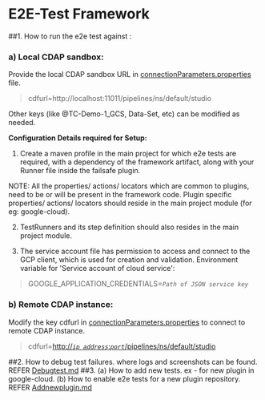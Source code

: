 # E2E-Test Framework

##1. How to run the e2e test against :

### a) Local CDAP sandbox:

Provide the local CDAP sandbox URL in [connectionParameters.properties](src/main/resources/connectionParameters.properties) file.
>cdfurl=http://localhost:11011/pipelines/ns/default/studio

Other keys (like @TC-Demo-1_GCS, Data-Set, etc) can be modified as needed. <br>

**Configuration Details required for Setup:**

1. Create a maven profile in the main project for which e2e tests are required, with a dependency of the framework artifact, along with your Runner file inside the failsafe plugin.

NOTE: All the properties/ actions/ locators which are common to plugins, need to be or will be present in the framework code. Plugin specific properties/ actions/ locators should reside in the main project module (for eg: google-cloud).

2. TestRunners and its step definition should also resides in the main project module. 


3. The service account file has permission to access and connect to the GCP client, which is used for creation and validation.
   Environment variable for 'Service account of cloud service': 
>GOOGLE_APPLICATION_CREDENTIALS=*`Path of JSON service key`*

### b) Remote CDAP instance:

Modify the key cdfurl in [connectionParameters.properties](src/main/resources/connectionParameters.properties) to connect to remote CDAP instance.
>cdfurl=[http://*`ip address`*:*`port`*/pipelines/ns/default/studio]()

##2. How to debug test failures. where logs and screenshots can be found. REFER [Debugtest.md](Debugtest.md)
##3. (a) How to add new tests. ex - for new plugin in google-cloud. (b) How to enable e2e tests for a new plugin repository. REFER [Addnewplugin.md](Addnewplugin.md)